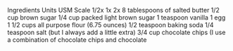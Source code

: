 Ingredients
Units USM
Scale
1/2x
1x
2x
8 tablespoons of salted butter
1/2 cup brown sugar 
1/4 cup packed light brown sugar
1 teaspoon vanilla
1 egg
1 1/2 cups all purpose flour (6.75 ounces)
1/2 teaspoon baking soda
1/4 teaspoon salt (but I always add a little extra)
3/4 cup chocolate chips (I use a combination of chocolate chips and chocolate
